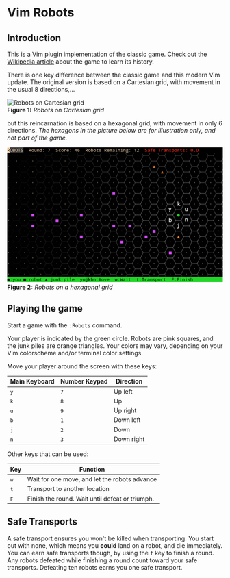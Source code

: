 # Vim Robots

## Introduction
This is a Vim plugin implementation of the classic game. Check out the [Wikipedia article](https://en.wikipedia.org/wiki/Chase_(video_game)) about the game to learn its history.

There is one key difference between the classic game and this modern Vim update. The original version is based on a Cartesian grid, with movement in the usual 8 directions,...

![Robots on Cartesian grid](https://upload.wikimedia.org/wikipedia/commons/b/bf/Robots_text_screenshot.png)
<br/>**Figure 1:** *Robots on Cartesian grid*

but this reincarnation is based on a hexagonal grid, with movement in only 6 directions. *The hexagons in the picture below are for illustration only, and not part of the game.*

![Robots on a hexagonal grid](https://github.com/PhilRunninger/vim-robots/raw/master/HexRobots.png)
<br/>**Figure 2:** *Robots on a hexagonal grid*

## Playing the game

Start a game with the `:Robots` command.

Your player is indicated by the green circle. Robots are pink squares, and the junk piles are orange triangles. Your colors may vary, depending on your Vim colorscheme and/or terminal color settings.

Move your player around the screen with these keys:

Main Keyboard | Number Keypad | Direction
---|---|---
`y` | `7` | Up left
`k` | `8` | Up
`u` | `9` | Up right
`b` | `1` | Down left
`j` | `2` | Down
`n` | `3` | Down right

Other keys that can be used:

Key | Function
---|---
`w` | Wait for one move, and let the robots advance
`t` | Transport to another location
`F` | Finish the round. Wait until defeat or triumph.

## Safe Transports
A safe transport ensures you won't be killed when transporting. You start out with none, which means you **could** land on a robot, and die immediately. You can earn safe transports though, by using the `f` key to finish a round. Any robots defeated while finishing a round count toward your safe transports. Defeating ten robots earns you one safe transport.
